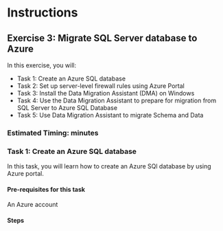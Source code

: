 # Instructions

## Exercise 3: Migrate SQL Server database to Azure

In this exercise, you will:

+ Task 1: Create an Azure SQL database
+ Task 2: Set up server-level firewall rules using Azure Portal
+ Task 3: Install the Data Migration Assistant (DMA) on Windows
+ Task 4: Use the Data Migration Assistant to prepare for migration from SQL Server to Azure SQL Database
+ Task 5: Use Data Migration Assistant to migrate Schema and Data

### Estimated Timing:  minutes

### Task 1: Create an Azure SQL database

In this task, you will learn how to create an Azure SQl database by using Azure portal.

#### Pre-requisites for this task

An Azure account

#### Steps
